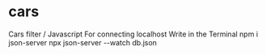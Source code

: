 # cars
Cars filter / Javascript
For connecting localhost
Write in the Terminal
npm i json-server
npx json-server --watch db.json
